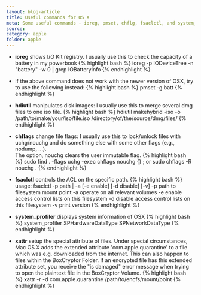 ```yaml
---
layout: blog-article
title: Useful commands for OS X
meta: Some useful commands - ioreg, pmset, chflg, fsaclctl, and system_profiler
source:
category: apple
folder: apple
---
```


  * **ioreg** shows I/O Kit registry. I usually use this to check the capacity of a battery in my powerbook
{% highlight bash %}
ioreg -p IODeviceTree -n "battery" -w 0 | grep IOBatteryInfo
{% endhighlight %} 
  * If the above command does not work with the newer version of OSX, try to use the following instead:
{% highlight bash %}
pmset -g batt
{% endhighlight %}
  * **hdiutil** manipulates disk images: I usually use this to merge several dmg files to one iso file.
{% highlight bash %}
hdiutil makehybrid -iso -o /path/to/make/your/iso/file.iso /directory/of/the/source/dmg/files/
{% endhighlight %}

  * **chflags** change file flags: I usually use this to lock/unlock files with uchg/nouchg and do something else with some other flags (e.g., nodump, ...).   
      The option, nouchg clears the user immutable flag.
{% highlight bash %}
sudo find . -flags uchg -exec chflags nouchg {} \;
  or
sudo chflags -R nouchg .
{% endhighlight %}

  * **fsaclctl** controls the ACL on the specific path.
{% highlight bash %}
usage:  fsaclctl -p path | -a  [-e enable] [-d disable] [-v]
                -p              path to filesystem mount point
                -a              operate on all relevant volumes
                -e              enable access control lists on this filesystem
                -d              disable access control lists on this filesystem
                -v              print version
{% endhighlight %} 


  * **system_profiler** displays system information of OSX
{% highlight bash %}
system_profiler SPHardwareDataType SPNetworkDataType
{% endhighlight %}

  * **xattr** setup the special attribute of files.
      Under special circumstances, Mac OS X adds the extended attribute 'com.apple.quarantine' to a file which was e.g. downloaded from the internet. This can also happen to files within the BoxCryptor Folder. If an encrypted file has this extended attribute set, you receive the "is damaged" error message when trying to open the plaintext file in the BoxCryptor Volume.
{% highlight bash %}
xattr -r -d com.apple.quarantine /path/to/encfs/mount/point
{% endhighlight %}

